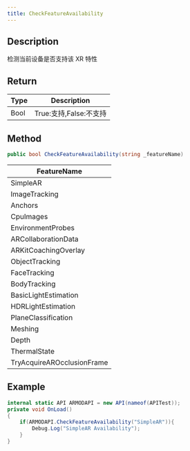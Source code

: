 ```yaml
---
title: CheckFeatureAvailability
---
```


## Description


检测当前设备是否支持该 XR 特性

## Return

| Type                                        | Description                   |
| ------------------------------------------- | ----------------------------- |
| <highlight color="#6F5DF6">Bool</highlight> | True:支持,False:不支持 |

## Method

```cs
public bool CheckFeatureAvailability(string _featureName)
```

| FeatureName                |
| -------------------------- |
| SimpleAR                   |
| ImageTracking              |
| Anchors                    |
| CpuImages                  |
| EnvironmentProbes          |
| ARCollaborationData        |
| ARKitCoachingOverlay       |
| ObjectTracking             |
| FaceTracking               |
| BodyTracking               |
| BasicLightEstimation       |
| HDRLightEstimation         |
| PlaneClassification        |
| Meshing                    |
| Depth                      |
| ThermalState               |
| TryAcquireAROcclusionFrame |

## Example

```cs
internal static API ARMODAPI = new API(nameof(APITest));
private void OnLoad()
{
    if(ARMODAPI.CheckFeatureAvailability("SimpleAR")){
        Debug.Log("SimpleAR Availability");
    }
}
```
